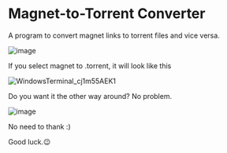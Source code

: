 # Magnet-to-Torrent Converter

A program to convert magnet links to torrent files and vice versa.

![image](https://user-images.githubusercontent.com/131135701/234681421-ee848282-bd1b-4d44-bf84-c602081151e3.png)


If you select magnet to .torrent, it will look like this

![WindowsTerminal_cj1m55AEK1](https://user-images.githubusercontent.com/131135701/234682204-0e8ef72e-154e-4c84-8549-54263f72a88a.png)


Do you want it the other way around? No problem.

![image](https://user-images.githubusercontent.com/131135701/234682748-a0fc8e7a-3d0b-46f3-a240-88574a267792.png)

No need to thank :)

Good luck.😉
